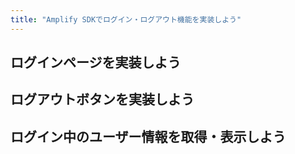 ```yaml
---
title: "Amplify SDKでログイン・ログアウト機能を実装しよう"
---
```

## ログインページを実装しよう
## ログアウトボタンを実装しよう
## ログイン中のユーザー情報を取得・表示しよう